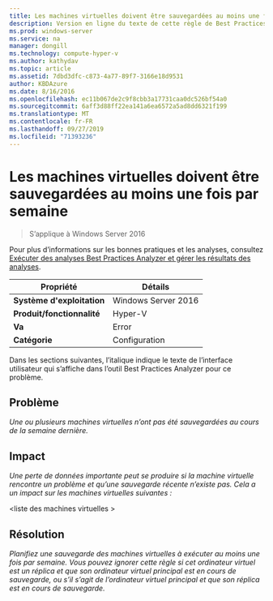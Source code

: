 ```yaml
---
title: Les machines virtuelles doivent être sauvegardées au moins une fois par semaine
description: Version en ligne du texte de cette règle de Best Practices Analyzer.
ms.prod: windows-server
ms.service: na
manager: dongill
ms.technology: compute-hyper-v
ms.author: kathydav
ms.topic: article
ms.assetid: 7dbd3dfc-c873-4a77-89f7-3166e18d9531
author: KBDAzure
ms.date: 8/16/2016
ms.openlocfilehash: ec11b067de2c9f8cbb3a17731caa0dc526bf54a0
ms.sourcegitcommit: 6aff3d88ff22ea141a6ea6572a5ad8dd6321f199
ms.translationtype: MT
ms.contentlocale: fr-FR
ms.lasthandoff: 09/27/2019
ms.locfileid: "71393236"
---
```

# <a name="virtual-machines-should-be-backed-up-at-least-once-every-week"></a>Les machines virtuelles doivent être sauvegardées au moins une fois par semaine

>S’applique à Windows Server 2016

Pour plus d’informations sur les bonnes pratiques et les analyses, consultez [Exécuter des analyses Best Practices Analyzer et gérer les résultats des analyses](https://go.microsoft.com/fwlink/p/?LinkID=223177).  
  
|Propriété|Détails|  
|-|-|  
|**Système d'exploitation**|Windows Server 2016|  
|**Produit/fonctionnalité**|Hyper-V|  
|**Va**|Error|  
|**Catégorie**|Configuration|  
  
Dans les sections suivantes, l’italique indique le texte de l’interface utilisateur qui s’affiche dans l’outil Best Practices Analyzer pour ce problème.  
  
## <a name="issue"></a>Problème  
*Une ou plusieurs machines virtuelles n’ont pas été sauvegardées au cours de la semaine dernière.*  
  
## <a name="impact"></a>Impact  
*Une perte de données importante peut se produire si la machine virtuelle rencontre un problème et qu’une sauvegarde récente n’existe pas. Cela a un impact sur les machines virtuelles suivantes :*  
  
\<liste des machines virtuelles >  
  
## <a name="resolution"></a>Résolution  
*Planifiez une sauvegarde des machines virtuelles à exécuter au moins une fois par semaine. Vous pouvez ignorer cette règle si cet ordinateur virtuel est un réplica et que son ordinateur virtuel principal est en cours de sauvegarde, ou s’il s’agit de l’ordinateur virtuel principal et que son réplica est en cours de sauvegarde.*  
  



